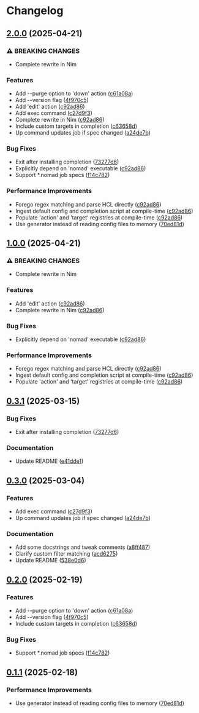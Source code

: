 # Changelog

## [2.0.0](https://github.com/cycneuramus/nmgr/compare/v1.0.0...v2.0.0) (2025-04-21)


### ⚠ BREAKING CHANGES

* Complete rewrite in Nim

### Features

* Add --purge option to 'down' action ([c61a08a](https://github.com/cycneuramus/nmgr/commit/c61a08a57e48f31dde597d4b745aa56761b0b840))
* Add --version flag ([4f970c5](https://github.com/cycneuramus/nmgr/commit/4f970c5df2658daedf93e82de63960d77cd7f7a6))
* Add 'edit' action ([c92ad86](https://github.com/cycneuramus/nmgr/commit/c92ad86078263dc912325bfc45953e551183a637))
* Add exec command ([c27d9f3](https://github.com/cycneuramus/nmgr/commit/c27d9f36e1e7b93e485e125b55d075e421fbb21b))
* Complete rewrite in Nim ([c92ad86](https://github.com/cycneuramus/nmgr/commit/c92ad86078263dc912325bfc45953e551183a637))
* Include custom targets in completion ([c63658d](https://github.com/cycneuramus/nmgr/commit/c63658d66a56277ff9b29b240f4d5ded2a8112f5))
* Up command updates job if spec changed ([a24de7b](https://github.com/cycneuramus/nmgr/commit/a24de7bafb1c584d9e147273a6227063a3174958))


### Bug Fixes

* Exit after installing completion ([73277d6](https://github.com/cycneuramus/nmgr/commit/73277d6b5e2943d7a0b23315c142e2c7f12f7d81))
* Explicitly depend on 'nomad' executable ([c92ad86](https://github.com/cycneuramus/nmgr/commit/c92ad86078263dc912325bfc45953e551183a637))
* Support *.nomad job specs ([f14c782](https://github.com/cycneuramus/nmgr/commit/f14c78291d005a198c91ad50a40892aa8cf4c384))


### Performance Improvements

* Forego regex matching and parse HCL directly ([c92ad86](https://github.com/cycneuramus/nmgr/commit/c92ad86078263dc912325bfc45953e551183a637))
* Ingest default config and completion script at compile-time ([c92ad86](https://github.com/cycneuramus/nmgr/commit/c92ad86078263dc912325bfc45953e551183a637))
* Populate 'action' and 'target' registries at compile-time ([c92ad86](https://github.com/cycneuramus/nmgr/commit/c92ad86078263dc912325bfc45953e551183a637))
* Use generator instead of reading config files to memory ([70ed81d](https://github.com/cycneuramus/nmgr/commit/70ed81d73bc4e2a7c1b4859a60918a18e8e86d08))

## [1.0.0](https://github.com/cycneuramus/nmgr/compare/v0.3.1...v1.0.0) (2025-04-21)


### ⚠ BREAKING CHANGES

* Complete rewrite in Nim

### Features

* Add 'edit' action ([c92ad86](https://github.com/cycneuramus/nmgr/commit/c92ad86078263dc912325bfc45953e551183a637))
* Complete rewrite in Nim ([c92ad86](https://github.com/cycneuramus/nmgr/commit/c92ad86078263dc912325bfc45953e551183a637))


### Bug Fixes

* Explicitly depend on 'nomad' executable ([c92ad86](https://github.com/cycneuramus/nmgr/commit/c92ad86078263dc912325bfc45953e551183a637))


### Performance Improvements

* Forego regex matching and parse HCL directly ([c92ad86](https://github.com/cycneuramus/nmgr/commit/c92ad86078263dc912325bfc45953e551183a637))
* Ingest default config and completion script at compile-time ([c92ad86](https://github.com/cycneuramus/nmgr/commit/c92ad86078263dc912325bfc45953e551183a637))
* Populate 'action' and 'target' registries at compile-time ([c92ad86](https://github.com/cycneuramus/nmgr/commit/c92ad86078263dc912325bfc45953e551183a637))

## [0.3.1](https://github.com/cycneuramus/nmgr/compare/v0.3.0...v0.3.1) (2025-03-15)


### Bug Fixes

* Exit after installing completion ([73277d6](https://github.com/cycneuramus/nmgr/commit/73277d6b5e2943d7a0b23315c142e2c7f12f7d81))


### Documentation

* Update README ([e41dde1](https://github.com/cycneuramus/nmgr/commit/e41dde102f1a39c5f9cf8cc3e6c619187ac7e3c6))

## [0.3.0](https://github.com/cycneuramus/nmgr/compare/v0.2.0...v0.3.0) (2025-03-04)


### Features

* Add exec command ([c27d9f3](https://github.com/cycneuramus/nmgr/commit/c27d9f36e1e7b93e485e125b55d075e421fbb21b))
* Up command updates job if spec changed ([a24de7b](https://github.com/cycneuramus/nmgr/commit/a24de7bafb1c584d9e147273a6227063a3174958))


### Documentation

* Add some docstrings and tweak comments ([a8ff487](https://github.com/cycneuramus/nmgr/commit/a8ff4870237dfa0f97b9c7181d349eb68e6c5f0d))
* Clarify custom filter matching ([acd6275](https://github.com/cycneuramus/nmgr/commit/acd6275aaeb76f6830501c5ba94b06da888a5351))
* Update README ([538e0d6](https://github.com/cycneuramus/nmgr/commit/538e0d63bdbb024a30a35a98310b74b14df282c1))

## [0.2.0](https://github.com/cycneuramus/nmgr/compare/v0.1.1...v0.2.0) (2025-02-19)


### Features

* Add --purge option to 'down' action ([c61a08a](https://github.com/cycneuramus/nmgr/commit/c61a08a57e48f31dde597d4b745aa56761b0b840))
* Add --version flag ([4f970c5](https://github.com/cycneuramus/nmgr/commit/4f970c5df2658daedf93e82de63960d77cd7f7a6))
* Include custom targets in completion ([c63658d](https://github.com/cycneuramus/nmgr/commit/c63658d66a56277ff9b29b240f4d5ded2a8112f5))


### Bug Fixes

* Support *.nomad job specs ([f14c782](https://github.com/cycneuramus/nmgr/commit/f14c78291d005a198c91ad50a40892aa8cf4c384))

## [0.1.1](https://github.com/cycneuramus/nmgr/compare/v0.1.0...v0.1.1) (2025-02-18)


### Performance Improvements

* Use generator instead of reading config files to memory ([70ed81d](https://github.com/cycneuramus/nmgr/commit/70ed81d73bc4e2a7c1b4859a60918a18e8e86d08))
